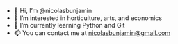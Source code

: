 - 👋 Hi, I’m @nicolasbunjamin
- 👀 I’m interested in horticulture, arts, and economics
- 📖 I’m currently learning Python and Git
- 📫 You can contact me at nicolasbunjamin@gmail.com

<!---
nicolasbunjamin/nicolasbunjamin is a ✨ special ✨ repository because its `README.md` (this file) appears on your GitHub profile.
You can click the Preview link to take a look at your changes.
--->
